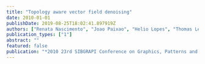 ```yaml
---
title: "Topology aware vector field denoising"
date: 2010-01-01
publishDate: 2019-08-25T18:02:41.897919Z
authors: ["Renata Nascimento", "Joao Paixao", "Helio Lopes", "Thomas Lewiner"]
publication_types: ["1"]
abstract: ""
featured: false
publication: "*2010 23rd SIBGRAPI Conference on Graphics, Patterns and Images*"
---
```


